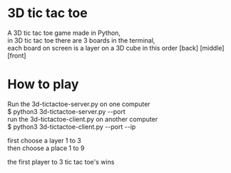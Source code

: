 # 3D tic tac toe
A 3D tic tac toe game made in Python,\
in 3D tic tac toe there are 3 boards in the terminal,\
each board on screen is a layer on a 3D cube in this order \[back\] \[middle\] \[front\]

# How to play

Run the 3d-tictactoe-server.py on one computer\
$ python3 3d-tictactoe-server.py --port <port>\
run the 3d-tictactoe-client.py on another computer\
$ python3 3d-tictactoe-client.py --port <port> --ip <servers ip>

first choose a layer 1 to 3\
then choose a place 1 to 9

the first player to 3 tic tac toe's wins
